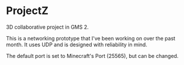 # ProjectZ
3D collaborative project in GMS 2.

This is a networking prototype that I've been working on over the past month. It uses UDP and is designed with reliability in mind. 

The default port is set to Minecraft's Port (25565), but can be changed.
